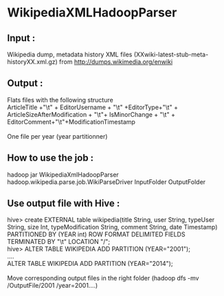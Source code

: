 WikipediaXMLHadoopParser
========================
<h2>Input :</h2> 
Wikipedia dump, metadata history XML files (XXwiki-latest-stub-meta-historyXX.xml.gz) from <a href="http://dumps.wikimedia.org/enwiki">http://dumps.wikimedia.org/enwiki</a>

<h2>Output :</h2>
Flats files with the following structure<br/>
ArticleTitle +"\t" + EditorUsername + "\t" +EditorType+"\t" + ArticleSizeAfterModification + "\t"+ IsMinorChange + "\t" + EditorComment+"\t"+ModificationTimestamp<br/>
<br/>
One file per year (year partitionner)


<h2>How to use the job :</h2>
hadoop jar WikipediaXmlHadoopParser hadoop.wikipedia.parse.job.WikiParseDriver InputFolder OutputFolder

<h2>Use output file with Hive : </h2>
hive> create EXTERNAL table wikipedia(title String, user String, typeUser String,   size Int, typeModification String, comment String, date Timestamp) PARTITIONED  BY (YEAR int) ROW FORMAT DELIMITED FIELDS TERMINATED BY "\t" LOCATION "/";
<br/>
hive> ALTER TABLE WIKIPEDIA ADD PARTITION (YEAR="2001");<br/>
....<br/>
ALTER TABLE WIKIPEDIA ADD PARTITION (YEAR="2014");<br/>
<br/>
Move corresponding output files in the right folder (hadoop dfs -mv  /OutputFile/2001 /year=2001....) 
